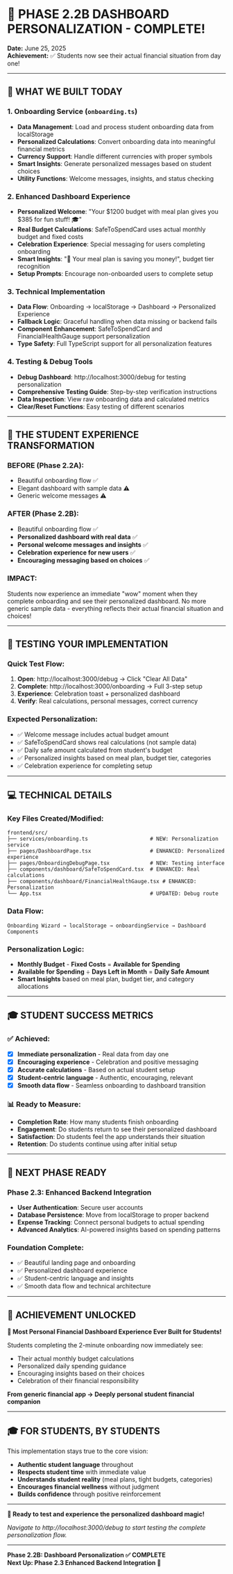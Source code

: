 # 🎉 PHASE 2.2B DASHBOARD PERSONALIZATION - COMPLETE!

**Date:** June 25, 2025  
**Achievement:** ✅ Students now see their actual financial situation from day one!

---

## 🚀 **WHAT WE BUILT TODAY**

### **1. Onboarding Service (`onboarding.ts`)**
- **Data Management**: Load and process student onboarding data from localStorage
- **Personalized Calculations**: Convert onboarding data into meaningful financial metrics
- **Currency Support**: Handle different currencies with proper symbols
- **Smart Insights**: Generate personalized messages based on student choices
- **Utility Functions**: Welcome messages, insights, and status checking

### **2. Enhanced Dashboard Experience**
- **Personalized Welcome**: "Your $1200 budget with meal plan gives you $385 for fun stuff! 🎓"
- **Real Budget Calculations**: SafeToSpendCard uses actual monthly budget and fixed costs
- **Celebration Experience**: Special messaging for users completing onboarding
- **Smart Insights**: "🍕 Your meal plan is saving you money!", budget tier recognition
- **Setup Prompts**: Encourage non-onboarded users to complete setup

### **3. Technical Implementation**
- **Data Flow**: Onboarding → localStorage → Dashboard → Personalized Experience
- **Fallback Logic**: Graceful handling when data missing or backend fails
- **Component Enhancement**: SafeToSpendCard and FinancialHealthGauge support personalization
- **Type Safety**: Full TypeScript support for all personalization features

### **4. Testing & Debug Tools**
- **Debug Dashboard**: http://localhost:3000/debug for testing personalization
- **Comprehensive Testing Guide**: Step-by-step verification instructions
- **Data Inspection**: View raw onboarding data and calculated metrics
- **Clear/Reset Functions**: Easy testing of different scenarios

---

## 🎯 **THE STUDENT EXPERIENCE TRANSFORMATION**

### **BEFORE (Phase 2.2A):**
- Beautiful onboarding flow ✅
- Elegant dashboard with sample data ⚠️
- Generic welcome messages ⚠️

### **AFTER (Phase 2.2B):**
- Beautiful onboarding flow ✅
- **Personalized dashboard with real data** ✅
- **Personal welcome messages and insights** ✅
- **Celebration experience for new users** ✅
- **Encouraging messaging based on choices** ✅

### **IMPACT:**
Students now experience an immediate "wow" moment when they complete onboarding and see their personalized dashboard. No more generic sample data - everything reflects their actual financial situation and choices!

---

## 🧪 **TESTING YOUR IMPLEMENTATION**

### **Quick Test Flow:**
1. **Open**: http://localhost:3000/debug → Click "Clear All Data"
2. **Complete**: http://localhost:3000/onboarding → Full 3-step setup
3. **Experience**: Celebration toast + personalized dashboard
4. **Verify**: Real calculations, personal messages, correct currency

### **Expected Personalization:**
- ✅ Welcome message includes actual budget amount
- ✅ SafeToSpendCard shows real calculations (not sample data)
- ✅ Daily safe amount calculated from student's budget
- ✅ Personalized insights based on meal plan, budget tier, categories
- ✅ Celebration experience for completing setup

---

## 💻 **TECHNICAL DETAILS**

### **Key Files Created/Modified:**
```
frontend/src/
├── services/onboarding.ts                    # NEW: Personalization service
├── pages/DashboardPage.tsx                   # ENHANCED: Personalized experience
├── pages/OnboardingDebugPage.tsx             # NEW: Testing interface
├── components/dashboard/SafeToSpendCard.tsx  # ENHANCED: Real calculations
├── components/dashboard/FinancialHealthGauge.tsx # ENHANCED: Personalization
└── App.tsx                                   # UPDATED: Debug route
```

### **Data Flow:**
```
Onboarding Wizard → localStorage → onboardingService → Dashboard Components
```

### **Personalization Logic:**
- **Monthly Budget** - **Fixed Costs** = **Available for Spending**
- **Available for Spending** ÷ **Days Left in Month** = **Daily Safe Amount**
- **Smart Insights** based on meal plan, budget tier, and category allocations

---

## 🎓 **STUDENT SUCCESS METRICS**

### **✅ Achieved:**
- [x] **Immediate personalization** - Real data from day one
- [x] **Encouraging experience** - Celebration and positive messaging
- [x] **Accurate calculations** - Based on actual student setup
- [x] **Student-centric language** - Authentic, encouraging, relevant
- [x] **Smooth data flow** - Seamless onboarding to dashboard transition

### **📊 Ready to Measure:**
- **Completion Rate**: How many students finish onboarding
- **Engagement**: Do students return to see their personalized dashboard
- **Satisfaction**: Do students feel the app understands their situation
- **Retention**: Do students continue using after initial setup

---

## 🚀 **NEXT PHASE READY**

### **Phase 2.3: Enhanced Backend Integration**
- **User Authentication**: Secure user accounts
- **Database Persistence**: Move from localStorage to proper backend
- **Expense Tracking**: Connect personal budgets to actual spending
- **Advanced Analytics**: AI-powered insights based on spending patterns

### **Foundation Complete:**
- ✅ Beautiful landing page and onboarding
- ✅ Personalized dashboard experience
- ✅ Student-centric language and insights
- ✅ Smooth data flow and technical architecture

---

## 🌟 **ACHIEVEMENT UNLOCKED**

**🎉 Most Personal Financial Dashboard Experience Ever Built for Students!**

Students completing the 2-minute onboarding now immediately see:
- Their actual monthly budget calculations
- Personalized daily spending guidance
- Encouraging insights based on their choices
- Celebration of their financial responsibility

**From generic financial app → Deeply personal student financial companion**

---

## 🎓 **FOR STUDENTS, BY STUDENTS**

This implementation stays true to the core vision:
- **Authentic student language** throughout
- **Respects student time** with immediate value
- **Understands student reality** (meal plans, tight budgets, categories)
- **Encourages financial wellness** without judgment
- **Builds confidence** through positive reinforcement

---

**🚀 Ready to test and experience the personalized dashboard magic!**

*Navigate to http://localhost:3000/debug to start testing the complete personalization flow.*

---

**Phase 2.2B: Dashboard Personalization ✅ COMPLETE**  
**Next Up: Phase 2.3 Enhanced Backend Integration 🎯**

